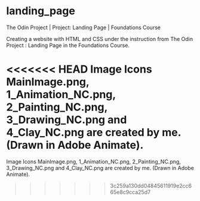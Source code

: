 # landing_page
The Odin Project | Project: Landing Page | Foundations Course

Creating a website with HTML and CSS under the instruction from The Odin Project : Landing Page in the Foundations Course.


<<<<<<< HEAD
Image Icons MainImage.png, 1_Animation_NC.png, 2_Painting_NC.png, 3_Drawing_NC.png and 4_Clay_NC.png are created by me. (Drawn in Adobe Animate).
=======
Image Icons MainImage.png, 1_Animation_NC.png, 2_Painting_NC.png, 3_Drawing_NC.png and 4_Clay_NC.png are created by me. (Drawn in Adobe Animate).
>>>>>>> 3c259a130dd04845611919e2cc665e8c9cca25d7
